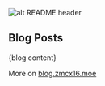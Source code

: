 ![alt README header](https://github.com/zmcx16/zmcx16/blob/master/images/kanban1-demo.jpg?raw=true)

## Blog Posts
<!-- blog start -->
{blog content}
<!-- blog end -->
More on [blog.zmcx16.moe](https://blog.zmcx16.moe/)